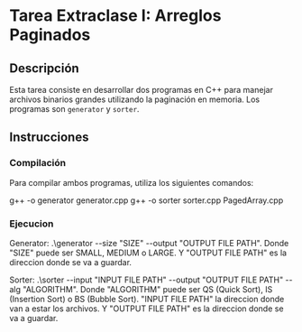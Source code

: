 # Tarea Extraclase I: Arreglos Paginados

## Descripción

Esta tarea consiste en desarrollar dos programas en C++ para manejar archivos binarios grandes utilizando la paginación en memoria. Los programas son `generator` y `sorter`.

## Instrucciones

### Compilación

Para compilar ambos programas, utiliza los siguientes comandos:

g++ -o generator generator.cpp
g++ -o sorter sorter.cpp PagedArray.cpp

### Ejecucion

Generator: .\generator --size "SIZE" --output "OUTPUT FILE PATH".
Donde "SIZE" puede ser SMALL, MEDIUM o LARGE.
Y "OUTPUT FILE PATH" es la direccion donde se va a guardar.


Sorter: .\sorter --input "INPUT FILE PATH" --output "OUTPUT FILE PATH" --alg "ALGORITHM".
Donde "ALGORITHM" puede ser QS (Quick Sort), IS (Insertion Sort) o BS (Bubble Sort).
"INPUT FILE PATH" la direccion donde van a estar los archivos.
Y "OUTPUT FILE PATH" es la direccion donde se va a guardar.
